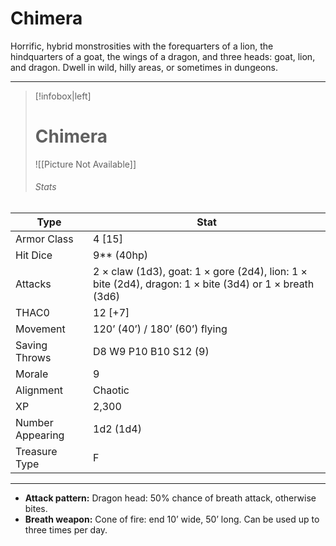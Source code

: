 # Chimera

Horrific, hybrid monstrosities with the forequarters of a lion, the hindquarters of a goat, the wings of a dragon, and three heads: goat, lion, and dragon. Dwell in wild, hilly areas, or sometimes in dungeons.

------
> [!infobox|left] 
>  # Chimera
>  ![[Picture Not Available]] 
>  ###### Stats 
| Type                    | Stat        |
| ---------------- | ------------------------------ |
| Armor Class     | 4 [15]                                                       |
| Hit Dice         | 9** (40hp)                                                   |
| Attacks          | 2 × claw (1d3), goat: 1 × gore (2d4), lion: 1 × bite (2d4), dragon: 1 × bite (3d4) or 1 × breath (3d6) |
| THAC0            | 12 [+7]                                                      |
| Movement         | 120’ (40’) / 180’ (60’) flying                               |
| Saving Throws    | D8 W9 P10 B10 S12 (9)                                        |
| Morale           | 9                                                            |
| Alignment        | Chaotic                                                      |
| XP               | 2,300                                                        |
| Number Appearing | 1d2 (1d4)                                                    |
| Treasure Type    | F                                                            |

------

- **Attack pattern:** Dragon head: 50% chance of breath attack, otherwise bites.
- **Breath weapon:** Cone of fire: end 10’ wide, 50’ long. Can be used up to three times per day.